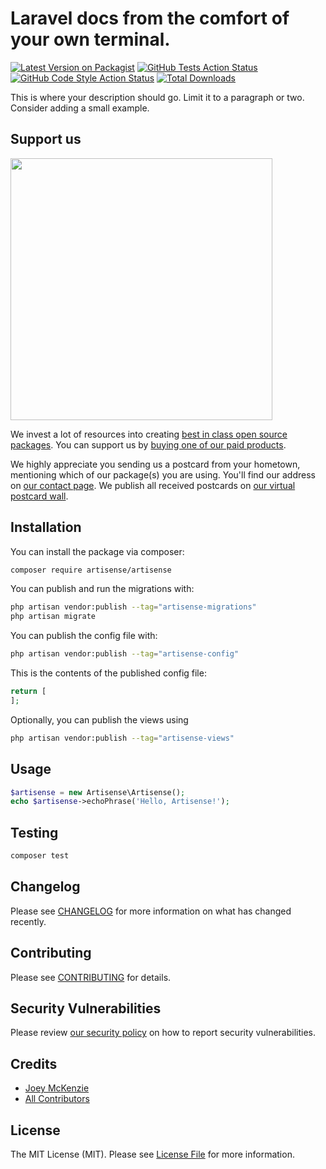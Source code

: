 # Laravel docs from the comfort of your own terminal.

[![Latest Version on Packagist](https://img.shields.io/packagist/v/artisense/artisense.svg?style=flat-square)](https://packagist.org/packages/artisense/artisense)
[![GitHub Tests Action Status](https://img.shields.io/github/actions/workflow/status/artisense/artisense/run-tests.yml?branch=main&label=tests&style=flat-square)](https://github.com/artisense/artisense/actions?query=workflow%3Arun-tests+branch%3Amain)
[![GitHub Code Style Action Status](https://img.shields.io/github/actions/workflow/status/artisense/artisense/fix-php-code-style-issues.yml?branch=main&label=code%20style&style=flat-square)](https://github.com/artisense/artisense/actions?query=workflow%3A"Fix+PHP+code+style+issues"+branch%3Amain)
[![Total Downloads](https://img.shields.io/packagist/dt/artisense/artisense.svg?style=flat-square)](https://packagist.org/packages/artisense/artisense)

This is where your description should go. Limit it to a paragraph or two. Consider adding a small example.

## Support us

[<img src="https://github-ads.s3.eu-central-1.amazonaws.com/artisense.jpg?t=1" width="419px" />](https://spatie.be/github-ad-click/artisense)

We invest a lot of resources into creating [best in class open source packages](https://spatie.be/open-source). You can support us by [buying one of our paid products](https://spatie.be/open-source/support-us).

We highly appreciate you sending us a postcard from your hometown, mentioning which of our package(s) you are using. You'll find our address on [our contact page](https://spatie.be/about-us). We publish all received postcards on [our virtual postcard wall](https://spatie.be/open-source/postcards).

## Installation

You can install the package via composer:

```bash
composer require artisense/artisense
```

You can publish and run the migrations with:

```bash
php artisan vendor:publish --tag="artisense-migrations"
php artisan migrate
```

You can publish the config file with:

```bash
php artisan vendor:publish --tag="artisense-config"
```

This is the contents of the published config file:

```php
return [
];
```

Optionally, you can publish the views using

```bash
php artisan vendor:publish --tag="artisense-views"
```

## Usage

```php
$artisense = new Artisense\Artisense();
echo $artisense->echoPhrase('Hello, Artisense!');
```

## Testing

```bash
composer test
```

## Changelog

Please see [CHANGELOG](CHANGELOG.md) for more information on what has changed recently.

## Contributing

Please see [CONTRIBUTING](CONTRIBUTING.md) for details.

## Security Vulnerabilities

Please review [our security policy](../../security/policy) on how to report security vulnerabilities.

## Credits

- [Joey McKenzie](https://github.com/joeymckenzie)
- [All Contributors](../../contributors)

## License

The MIT License (MIT). Please see [License File](LICENSE.md) for more information.
